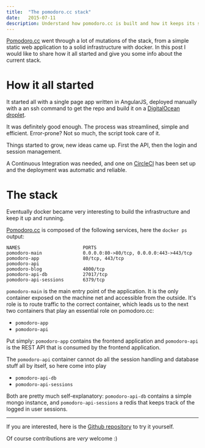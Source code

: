 ```yaml
---
title:  "The pomodoro.cc stack"
date:   2015-07-11
description: Understand how pomodoro.cc is built and how it keeps its services up and running.
---
```


[Pomodoro.cc](https://pomodoro.cc/) went through a lot of mutations of the stack, from a simple static web application to a solid infrastructure with docker.
In this post I would like to share how it all started and give you some info about the current stack.

# How it all started

It started all with a single page app written in AngularJS, deployed manually with a an ssh command to get the repo and build it on a [DigitalOcean droplet](https://www.digitalocean.com/?refcode=880e8f681b50).

It was definitely good enough. The process was streamlined, simple and efficient. Error-prone? Not so much, the script took care of it.

Things started to grow, new ideas came up. First the API, then the login and session management.

A Continuous Integration was needed, and one on [CircleCI](https://circleci.com/) has been set up and the deployment was automatic and reliable.



# The stack

Eventually docker became very interesting to build the infrastructure and keep it up and running.



[Pomodoro.cc](https://pomodoro.cc/) is composed of the following services, here the `docker ps` output:

```
NAMES                       PORTS                                      
pomodoro-main               0.0.0.0:80->80/tcp, 0.0.0.0:443->443/tcp   
pomodoro-app                80/tcp, 443/tcp                            
pomodoro-api                
pomodoro-blog               4000/tcp                                   
pomodoro-api-db             27017/tcp                                  
pomodoro-api-sessions       6379/tcp                                   
```

`pomodoro-main` is the main entry point of the application.
It is the only container exposed on the machine net and accessible from the outside.
It's role is to route traffic to the correct container, which leads us to the next two containers that play an essential role on pomodoro.cc:

- `pomodoro-app`
- `pomodoro-api`

Put simply: 
`pomodoro-app` contains the frontend application and `pomodoro-api` is the REST API that is consumed by the frontend application.

The `pomodoro-api` container cannot do all the session handling and database stuff all by itself, so here come into play

- `pomodoro-api-db`
- `pomodoro-api-sessions`

Both are pretty much self-explanatory: `pomodoro-api-db` contains a simple mongo instance, and `pomodoro-api-sessions` a redis that keeps track of the logged in user sessions.



---

If you are interested, here is the [Github repository](https://github.com/christian-fei/pomodoro.cc) to try it yourself.

Of course contributions are *very* welcome :)
